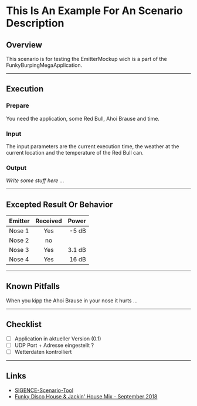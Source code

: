 ﻿# This Is An Example For An Scenario Description

## Overview
This scenario is for testing the EmitterMockup wich is a part of the FunkyBurpingMegaApplication.

---

## Execution

### Prepare
You need the application, some Red Bull, Ahoi Brause and time.

### Input

The input parameters are the current execution time, the weather at the current location
and the temperature of the Red Bull can.

### Output

*Write some stuff here ...*

---

## Excepted Result Or Behavior

|Emitter|Received|Power|
|:-|:-:|-:|
|Nose 1|Yes|-5 dB|
|Nose 2|no||
|Nose 3|Yes|3.1 dB|
|Nose 4|Yes|16 dB|

---

## Known Pitfalls
When you kipp the Ahoi Brause in your nose it hurts ...

---

## Checklist

- [ ] Application in aktueller Version (0.1)
- [ ] UDP Port + Adresse eingestellt ?
- [ ] Wetterdaten kontrolliert

---

## Links

- [SIGENCE-Scenario-Tool](https://github.com/ObiWanLansi/SIGENCE-Scenario-Tool)<br/>
- [Funky Disco House & Jackin' House Mix - September 2018](https://youtu.be/WZOzZYXqZzc)
